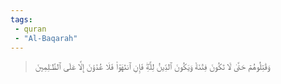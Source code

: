```yaml
---
tags: 
 - quran 
 - "Al-Baqarah"
---
```


> وَقَٰتِلُوهُمۡ حَتَّىٰ لَا تَكُونَ فِتۡنَةٞ وَيَكُونَ ٱلدِّينُ لِلَّهِۖ فَإِنِ ٱنتَهَوۡاْ فَلَا عُدۡوَٰنَ إِلَّا عَلَى ٱلظَّـٰلِمِينَ
